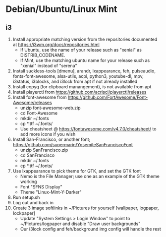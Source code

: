 # Debian/Ubuntu/Linux Mint

## i3
1) Install appropriate matching version from the repositories documented at https://i3wm.org/docs/repositories.html
    * If Ubuntu, use the name of your release such as "xenial" as DISTRIB_CODENAME.
    * If Mint, use the matching ubuntu name for your release such as "xenial" instead of "serena"
1) Install suckless-tools [dmenu], arandr, lxappearance, feh, pulseaudio, fonts-font-awesome, alsa-utils, acpi, python3, youtube-dl, mpv, i3status, i3blocks, and i3lock from apt if not already installed
1) Install copyq (for clipboard manangement), is not available from apt
1) Install playerctl from https://github.com/acrisci/playerctl/releases
1) Install font-awesome from https://github.com/FortAwesome/Font-Awesome/releases
    * unzip font-awesome-web.zip
    * cd Font-Awesome
    * mkdir ~/.fonts
    * cp *.ttf ~/.fonts/
    * Use cheatsheet @ https://fontawesome.com/v4.7.0/cheatsheet/ to add more icons if you wish
1) Install San-Francisco, or another font; https://github.com/supermarin/YosemiteSanFranciscoFont
    * unzip SanFrancisco.zip
    * cd SanFrancisco
    * mkdir ~/.fonts
    * cp *.ttf ~/.fonts/
1) Use lxappearance to pick theme for GTK, and set the GTK font
    * Nemo is the File Manager; use one as an example of the GTK theme working
    * Font "SFNS Display"
    * Theme "Linux-Mint-Y-Darker"
1) Run setup.sh
1) Log out and back in
1) Create 3 image softlinks in ~/Pictures for yourself [wallpaper, logpaper, lockpaper]
    * Update "System Settings > Login Window" to point to ~/Pictures/logpaper and disable "Draw user backgrounds"
    * Our i3lock config and feh/background img config will handle the rest
